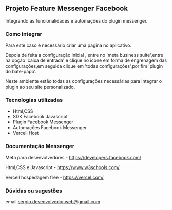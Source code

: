 ## Projeto Feature Messenger Facebook

Integrando as funcionalidades e automações do plugin messenger.

### Como integrar 

Para este caso é necessário criar uma pagina no aplicativo.

Depois de feita a configuração inicial , entre no 'meta business suite',entre na opção 'caixa de entrada' e clique no icone em forma de engrenagem das configurações,em seguida clique em 'todas configurações',por fim 'plugin do bate-papo'.

Neste ambiente estão todas as configurações necessárias para integrar o
plugin ao seu site personalizado.

### Tecnologias utilizadas

- Html,CSS
- SDK Facebook Javascript
- Plugin Facebook Messenger
- Automações Facebook Messenger
- Vercell Host

### Documentação Messenger 

Meta para desenvolvedores - <https://developers.facebook.com/>

Html,CSS e Javascript - <https://www.w3schools.com/>

Vercell hospedagem free - <https://vercel.com/>

### Dúvidas ou sugestões

email:<sergio.desenvolvedor.web@gmail.com>

   
